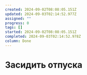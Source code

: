 ```yaml
---
created: 2024-09-02T08:08:05.151Z
updated: 2024-09-03T02:14:52.977Z
assigned: ""
progress: 0
tags: []
started: 2024-09-02T08:08:05.151Z
completed: 2024-09-03T02:14:52.978Z
column: Done
---
```


# Засидить отпуска
